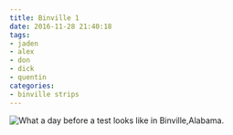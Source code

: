 ```yaml
---
title: Binville 1
date: 2016-11-28 21:40:18
tags:
- jaden
- alex
- don
- dick
- quentin
categories:
- binville strips
---
```

<img alt="What a day before a test looks like in Binville,Alabama." src="/binville006.png">
